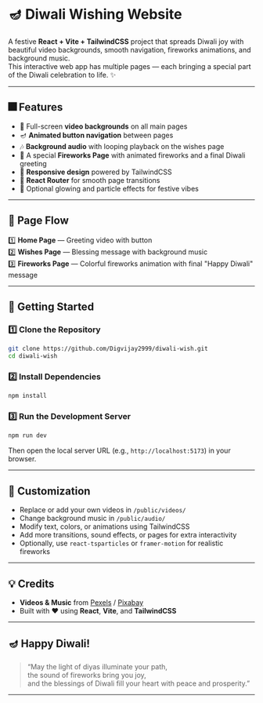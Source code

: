 # 🪔 Diwali Wishing Website

A festive **React + Vite + TailwindCSS** project that spreads Diwali joy with beautiful video backgrounds, smooth navigation, fireworks animations, and background music.  
This interactive web app has multiple pages — each bringing a special part of the Diwali celebration to life. ✨

---

## 🎆 Features

- 🌠 Full-screen **video backgrounds** on all main pages  
- 🪔 **Animated button navigation** between pages  
- 🎶 **Background audio** with looping playback on the wishes page  
- 🎇 A special **Fireworks Page** with animated fireworks and a final Diwali greeting  
- 🌟 **Responsive design** powered by TailwindCSS  
- 🔄 **React Router** for smooth page transitions  
- 💫 Optional glowing and particle effects for festive vibes  

---

## 🧭 Page Flow

1️⃣ **Home Page** — Greeting video with button  
2️⃣ **Wishes Page** — Blessing message with background music  
3️⃣ **Fireworks Page** — Colorful fireworks animation with final "Happy Diwali" message  

---

## 🚀 Getting Started

### 1️⃣ Clone the Repository
```bash
git clone https://github.com/Digvijay2999/diwali-wish.git
cd diwali-wish
```

### 2️⃣ Install Dependencies
```bash
npm install
```

### 3️⃣ Run the Development Server
```bash
npm run dev
```

Then open the local server URL (e.g., `http://localhost:5173`) in your browser.

---

## 🎨 Customization

- Replace or add your own videos in `/public/videos/`
- Change background music in `/public/audio/`
- Modify text, colors, or animations using TailwindCSS  
- Add more transitions, sound effects, or pages for extra interactivity  
- Optionally, use `react-tsparticles` or `framer-motion` for realistic fireworks

---

## 💡 Credits

- **Videos & Music** from [Pexels](https://pexels.com) / [Pixabay](https://pixabay.com)  
- Built with ❤️ using **React**, **Vite**, and **TailwindCSS**

---

## 🪔 Happy Diwali!

> “May the light of diyas illuminate your path,  
>  the sound of fireworks bring you joy,  
>  and the blessings of Diwali fill your heart with peace and prosperity.”

---